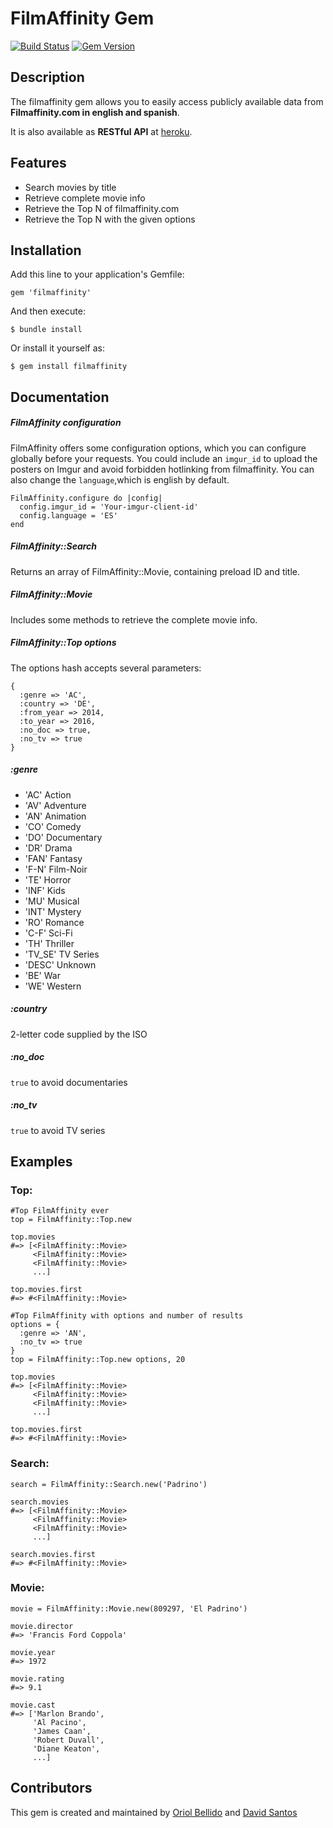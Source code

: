 # FilmAffinity Gem

[![Build Status](https://github.com/dsantosmerino/filmaffinity-gem/workflows/CI/badge.svg)](https://github.com/dsantosmerino/filmaffinity-gem/actions)
[![Gem Version](https://badge.fury.io/rb/filmaffinity.svg)](http://badge.fury.io/rb/filmaffinity)

## Description

The filmaffinity gem allows you to easily access publicly available data from **Filmaffinity.com in english and spanish**.

It is also available as **RESTful API** at [heroku](https://filmaffinity-unofficial.herokuapp.com/).

## Features

- Search movies by title
- Retrieve complete movie info
- Retrieve the Top N of filmaffinity.com
- Retrieve the Top N with the given options

## Installation

Add this line to your application's Gemfile:

    gem 'filmaffinity'

And then execute:

    $ bundle install

Or install it yourself as:

    $ gem install filmaffinity

## Documentation

##### FilmAffinity configuration
FilmAffinity offers some configuration options, which you can configure globally before your requests. You could include an ```imgur_id``` to upload the posters on Imgur and avoid forbidden hotlinking from filmaffinity. You can also change the ```language```,which is english by default.
```
FilmAffinity.configure do |config|
  config.imgur_id = 'Your-imgur-client-id'
  config.language = 'ES'
end
```

##### FilmAffinity::Search
Returns an array of FilmAffinity::Movie, containing preload ID and title.

##### FilmAffinity::Movie
Includes some methods to retrieve the complete movie info.

##### FilmAffinity::Top options
The options hash accepts several parameters:
```
{
  :genre => 'AC',
  :country => 'DE',
  :from_year => 2014,
  :to_year => 2016,
  :no_doc => true,
  :no_tv => true
}
  ```
##### :genre
- 'AC'    Action
- 'AV'    Adventure
- 'AN'    Animation
- 'CO'    Comedy
- 'DO'    Documentary
- 'DR'    Drama
- 'FAN'   Fantasy
- 'F-N'   Film-Noir
- 'TE'    Horror
- 'INF'   Kids
- 'MU'    Musical
- 'INT'   Mystery
- 'RO'    Romance
- 'C-F'   Sci-Fi
- 'TH'    Thriller
- 'TV_SE' TV Series
- 'DESC'  Unknown
- 'BE'    War
- 'WE'    Western

##### :country
2-letter code supplied by the ISO

##### :no_doc
```true``` to avoid documentaries

##### :no_tv
```true``` to avoid TV series


## Examples

### Top:
    #Top FilmAffinity ever
    top = FilmAffinity::Top.new

    top.movies
    #=> [<FilmAffinity::Movie>
         <FilmAffinity::Movie>
         <FilmAffinity::Movie>
         ...]

    top.movies.first
    #=> #<FilmAffinity::Movie>

    #Top FilmAffinity with options and number of results
    options = {
      :genre => 'AN',
      :no_tv => true
    }
    top = FilmAffinity::Top.new options, 20

    top.movies
    #=> [<FilmAffinity::Movie>
         <FilmAffinity::Movie>
         <FilmAffinity::Movie>
         ...]

    top.movies.first
    #=> #<FilmAffinity::Movie>

### Search:

    search = FilmAffinity::Search.new('Padrino')

    search.movies
    #=> [<FilmAffinity::Movie>
         <FilmAffinity::Movie>
         <FilmAffinity::Movie>
         ...]

    search.movies.first
    #=> #<FilmAffinity::Movie>

### Movie:

    movie = FilmAffinity::Movie.new(809297, 'El Padrino')

    movie.director
    #=> 'Francis Ford Coppola'

    movie.year
    #=> 1972

    movie.rating
    #=> 9.1

    movie.cast
    #=> ['Marlon Brando',
         'Al Pacino',
         'James Caan',
         'Robert Duvall',
         'Diane Keaton',
         ...]

## Contributors

This gem is created and maintained by [Oriol Bellido](https://github.com/oricodes89) and [David Santos](https://github.com/davidsantosmerino)
